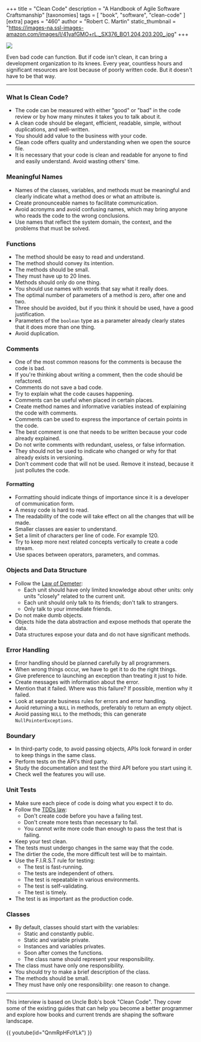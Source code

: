 +++
title = "Clean Code"
description = "A Handbook of Agile Software Craftsmanship"
[taxonomies]
tags = [ "book", "software", "clean-code" ]
[extra]
pages = "460"
author = "Robert C. Martin"
static_thumbnail = "https://images-na.ssl-images-amazon.com/images/I/41yafGMO+rL._SX376_BO1,204,203,200_.jpg"
+++

<a target="_blank" href="https://www.amazon.de/gp/product/0132350882/ref=as_li_tl?ie=UTF8&camp=1638&creative=6742&creativeASIN=0132350882&linkCode=as2&tag=chemaclass-21&linkId=69e7ad0e2974e7511a92cce2c6a08ef0">
    <img border="0" src="https://images-na.ssl-images-amazon.com/images/I/41yafGMO+rL._SX376_BO1,204,203,200_.jpg" >
</a>

<!-- more -->

Even bad code can function. But if code isn't clean, it can bring a development organization to its knees. Every year,
countless hours and significant resources are lost because of poorly written code. But it doesn't have to be that way.

---

### What Is Clean Code?

- The code can be measured with either "good" or "bad" in the code review or by how many minutes it takes you to talk
  about it.
- A clean code should be elegant, efficient, readable, simple, without duplications, and well-written.
- You should add value to the business with your code.
- Clean code offers quality and understanding when we open the source file.
- It is necessary that your code is clean and readable for anyone to find and easily understand. Avoid wasting others'
  time.

### Meaningful Names

- Names of the classes, variables, and methods must be meaningful and clearly indicate what a method does or what an
  attribute is.
- Create pronounceable names to facilitate communication.
- Avoid acronyms and avoid confusing names, which may bring anyone who reads the code to the wrong conclusions.
- Use names that reflect the system domain, the context, and the problems that must be solved.

### Functions

- The method should be easy to read and understand.
- The method should convey its intention.
- The methods should be small.
- They must have up to 20 lines.
- Methods should only do one thing.
- You should use names with words that say what it really does.
- The optimal number of parameters of a method is zero, after one and two.
- Three should be avoided, but if you think it should be used, have a good justification.
- Parameters of the `boolean` type as a parameter already clearly states that it does more than one thing.
- Avoid duplication.

### Comments

- One of the most common reasons for the comments is because the code is bad.
- If you're thinking about writing a comment, then the code should be refactored.
- Comments do not save a bad code.
- Try to explain what the code causes happening.
- Comments can be useful when placed in certain places.
- Create method names and informative variables instead of explaining the code with comments.
- Comments can be used to express the importance of certain points in the code.
- The best comment is one that needs to be written because your code already explained.
- Do not write comments with redundant, useless, or false information.
- They should not be used to indicate who changed or why for that already exists in versioning.
- Don't comment code that will not be used. Remove it instead, because it just pollutes the code.

#### Formatting

- Formatting should indicate things of importance since it is a developer of communication form.
- A messy code is hard to read.
- The readability of the code will take effect on all the changes that will be made.
- Smaller classes are easier to understand.
- Set a limit of characters per line of code. For example 120.
- Try to keep more next related concepts vertically to create a code stream.
- Use spaces between operators, parameters, and commas.

### Objects and Data Structure

- Follow the [Law of Demeter](https://en.wikipedia.org/wiki/Law_of_Demeter):
  - Each unit should have only limited knowledge about other units: only units "closely" related to the current unit.
  - Each unit should only talk to its friends; don't talk to strangers.
  - Only talk to your immediate friends.
- Do not make dumb objects.
- Objects hide the data abstraction and expose methods that operate the data.
- Data structures expose your data and do not have significant methods.

### Error Handling

- Error handling should be planned carefully by all programmers.
- When wrong things occur, we have to get it to do the right things.
- Give preference to launching an exception than treating it just to hide.
- Create messages with information about the error.
- Mention that it failed. Where was this failure? If possible, mention why it failed.
- Look at separate business rules for errors and error handling.
- Avoid returning a `NULL` in methods, preferably to return an empty object.
- Avoid passing `NULL` to the methods; this can generate `NullPointerExceptions`.

### Boundary

- In third-party code, to avoid passing objects, APIs look forward in order to keep things in the same class.
- Perform tests on the API's third party.
- Study the documentation and test the third API before you start using it.
- Check well the features you will use.

### Unit Tests

- Make sure each piece of code is doing what you expect it to do.
- Follow the [TDDs law](https://en.wikipedia.org/wiki/Test-driven_development):
  - Don't create code before you have a failing test.
  - Don't create more tests than necessary to fail.
  - You cannot write more code than enough to pass the test that is failing.
- Keep your test clean.
- The tests must undergo changes in the same way that the code.
- The dirtier the code, the more difficult test will be to maintain.
- Use the F.I.R.S.T rule for testing:
  - The test is fast-running.
  - The tests are independent of others.
  - The test is repeatable in various environments.
  - The test is self-validating.
  - The test is timely.
- The test is as important as the production code.

### Classes

- By default, classes should start with the variables:
  - Static and constantly public.
  - Static and variable private.
  - Instances and variables privates.
  - Soon after comes the functions.
  - The class name should represent your responsibility.
- The class must have only one responsibility.
- You should try to make a brief description of the class.
- The methods should be small.
- They must have only one responsibility: one reason to change.

---


This interview is based on Uncle Bob's book "Clean Code". They cover some of the existing guides that can help you
become a better programmer and explore how books and current trends are shaping the software landscape.

{{ youtube(id="QnmRpHFoYLk") }}
